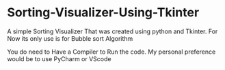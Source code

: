 # Sorting-Visualizer-Using-Tkinter
A simple Sorting Visualizer That was created using python and Tkinter. For Now its only use is for Bubble sort Algorithm

You do need to Have a Compiler to Run the code. My personal preference would be to use PyCharm or VScode
